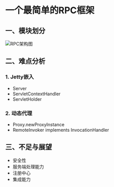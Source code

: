 # 一个最简单的RPC框架





## 一、模块划分

![RPC架构图](https://gitee.com/tongying003/MapDapot/raw/master/img/20200510011854.svg)





## 二、难点分析

### 1. Jetty嵌入

- Server
- ServletContextHandler
- ServletHolder



### 2. 动态代理

- Proxy.newProxyInstance
- RemoteInvoker implements  InvocationHandler



## 三、不足与展望

- 安全性
- 服务端处理能力
- 注册中心
- 集成能力